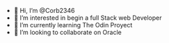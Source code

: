 - 👋 Hi, I’m @Corb2346
- 👀 I’m interested in begin a full Stack web Developer
- 🌱 I’m currently learning The Odin Proyect
- 💞️ I’m looking to collaborate on Oracle 


<!---
Corb2346/Corb2346 is a ✨ special ✨ repository because its `README.md` (this file) appears on your GitHub profile.
You can click the Preview link to take a look at your changes.
--->

